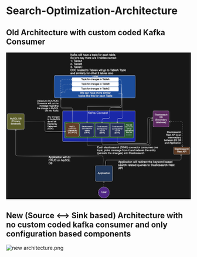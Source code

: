 # Search-Optimization-Architecture
## Old Architecture with custom coded Kafka Consumer
![architecture.png](architecture.png)
## New (Source <--> Sink based) Architecture with no custom coded kafka consumer and only configuration based components
![new architecture.png](new_architecture.png)

